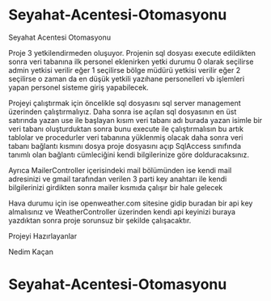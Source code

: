 # Seyahat-Acentesi-Otomasyonu
Seyahat Acentesi Otomasyonu

Proje 3 yetkilendirmeden oluşuyor. Projenin sql dosyası execute edildikten sonra veri tabanına ilk personel eklenirken
yetki durumu 0 olarak seçilirse admin yetkisi verilir eğer 1 seçilirse bölge müdürü yetkisi verilir eğer 2 seçilirse
o zaman da en düşük yetkili yazıhane personelleri vb işlemleri yapan personel sisteme giriş yapabilecek.

Projeyi çalıştırmak için öncelikle sql dosyasını sql server management üzerinden çalıştırmalıyız. Daha sonra ise açılan
sql dosyasının en üst satırında yazan use ile başlayan kısım veri tabanı adı burada yazan isimle bir veri tabanı
oluşturduktan sonra bunu execute ile çalıştırmalısın bu artık tablolar ve procedurler veri tabanına yüklenmiş olacak
daha sonra veri tabanı bağlantı kısmını dosya proje dosyasını açıp SqlAccess sınıfında tanımlı olan 
bağlantı cümleciğini kendi bilgilerinize göre dolduracaksınız. 

Ayrıca MailerController içerisindeki mail bölümünden ise kendi mail adresinizi ve gmail tarafından verilen
3 parti key anahtarı ile kendi bilgilerinizi girdikten sonra mailer kısmıda çalışır bir hale gelecek

Hava durumu için ise openweather.com sitesine gidip buradan bir api key almalısınız ve WeatherController 
üzerinden kendi api keyinizi buraya yazdıktan sonra proje sorunsuz bir şekilde çalışacaktır.

Projeyi Hazırlayanlar 

Nedim Kaçan
# Seyahat-Acentesi-Otomasyonu
